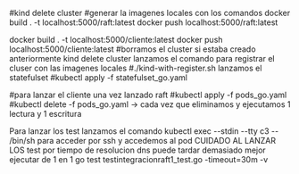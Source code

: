 #kind delete cluster
#generar la imagenes locales con los comandos 
docker build . -t localhost:5000/raft:latest
docker push localhost:5000/raft:latest

docker build . -t localhost:5000/cliente:latest
docker push localhost:5000/cliente:latest
#borramos el cluster si estaba creado anteriormente kind delete cluster
lanzamos el comando para registrar el cluser con las imagenes locales
#./kind-with-register.sh
lanzamos el statefulset
#kubectl apply -f statefulset_go.yaml

#para lanzar el cliente una vez lanzado raft 
#kubectl apply -f pods_go.yaml
#kubectl delete -f pods_go.yaml -> cada vez que eliminamos y ejecutamos 1 lectura y 1 escritura

Para lanzar los test lanzamos el comando
kubectl exec --stdin --tty c3 -- /bin/sh
para acceder por ssh y accedemos al pod CUIDADO AL LANZAR LOS test por tiempo de resolucion dns puede tardar demasiado mejor ejecutar de 1 en 1
go test testintegracionraft1_test.go -timeout=30m -v

